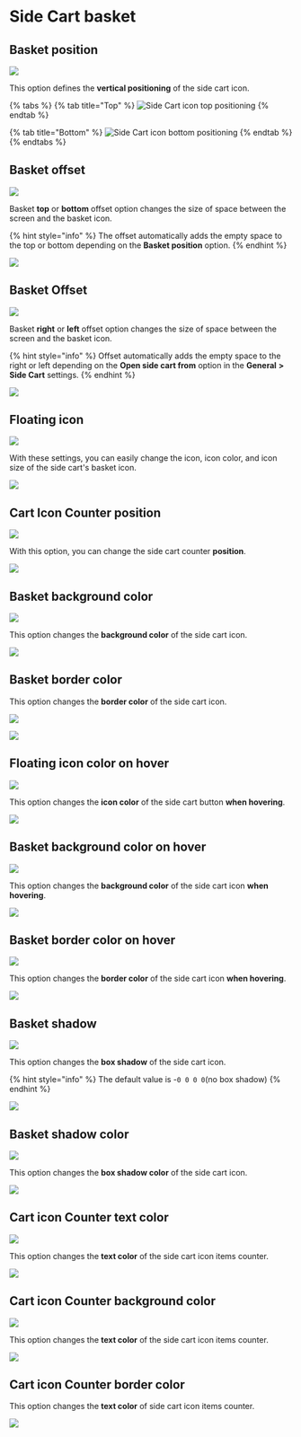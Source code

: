 # Side Cart basket

## Basket position

![](<../../.gitbook/assets/image (146).png>)

This option defines the **vertical positioning** of the side cart icon.

{% tabs %}
{% tab title="Top" %}
![Side Cart icon top positioning](<../../.gitbook/assets/image (152).png>)
{% endtab %}

{% tab title="Bottom" %}
![Side Cart icon bottom positioning](<../../.gitbook/assets/image (120).png>)
{% endtab %}
{% endtabs %}

## Basket offset

![](<../../.gitbook/assets/image (80).png>)

Basket **top** or **bottom** offset option changes the size of space between the screen and the basket icon.

{% hint style="info" %}
The offset automatically adds the empty space to the top or bottom depending on the **Basket position** option.
{% endhint %}

![](<../../.gitbook/assets/image (113).png>)

## Basket Offset

![](<../../.gitbook/assets/image (139).png>)

Basket **right** or **left** offset option changes the size of space between the screen and the basket icon.

{% hint style="info" %}
Offset automatically adds the empty space to the right or left depending on the **Open side cart from** option in the **General** **>** **Side Cart** settings.
{% endhint %}

![](<../../.gitbook/assets/image (64).png>)

## Floating icon

![](<../../.gitbook/assets/image (34).png>)

With these settings, you can easily change the icon, icon color, and icon size of the side cart's basket icon.

![](<../../.gitbook/assets/Products (3).png>)

## Cart Icon Counter position

![](<../../.gitbook/assets/image (37).png>)

With this option, you can change the side cart counter **position**.

![](<../../.gitbook/assets/image (126).png>)

## Basket background color

![](<../../.gitbook/assets/image (87).png>)

This option changes the **background color** of the side cart icon.

![](<../../.gitbook/assets/image (13).png>)

## Basket border color

This option changes the **border color** of the side cart icon.

![](<../../.gitbook/assets/image (46).png>)

![](<../../.gitbook/assets/image (3).png>)

## Floating icon color on hover

![](<../../.gitbook/assets/image (66).png>)

This option changes the **icon color** of the side cart button **when hovering**.

![](<../../.gitbook/assets/image (103).png>)

## Basket background color on hover

![](<../../.gitbook/assets/image (98).png>)

This option changes the **background color** of the side cart icon **when hovering**.

![](<../../.gitbook/assets/image (124).png>)

## Basket border color on hover

![](<../../.gitbook/assets/image (108).png>)

This option changes the **border color** of the side cart icon **when hovering**.

![](<../../.gitbook/assets/image (105).png>)

## Basket shadow

![](<../../.gitbook/assets/image (35).png>)

This option changes the **box shadow** of the side cart icon.

{% hint style="info" %}
The default value is -`0 0 0 0`(no box shadow)
{% endhint %}

![](<../../.gitbook/assets/image (102).png>)

## Basket shadow color

![](<../../.gitbook/assets/image (95).png>)

This option changes the **box shadow color** of the side cart icon.

![](<../../.gitbook/assets/image (51).png>)

## Cart icon Counter text color

![](<../../.gitbook/assets/image (138).png>)

This option changes the **text color** of the side cart icon items counter.

![](<../../.gitbook/assets/image (157).png>)

## Cart icon Counter background color

![](<../../.gitbook/assets/image (137).png>)

This option changes the **text color** of the side cart icon items counter.

![](<../../.gitbook/assets/image (50).png>)

## Cart icon Counter border color

This option changes the **text color** of side cart icon items counter.

![](<../../.gitbook/assets/image (156).png>)
